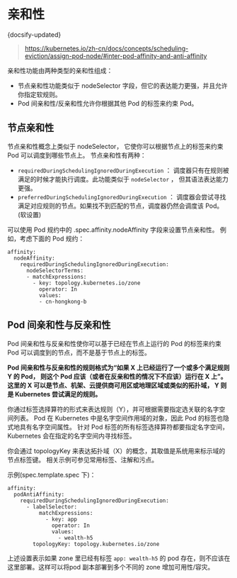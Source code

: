 # 亲和性
{docsify-updated}

> https://kubernetes.io/zh-cn/docs/concepts/scheduling-eviction/assign-pod-node/#inter-pod-affinity-and-anti-affinity

亲和性功能由两种类型的亲和性组成：

+ 节点亲和性功能类似于 nodeSelector 字段，但它的表达能力更强，并且允许你指定软规则。
+ Pod 间亲和性/反亲和性允许你根据其他 Pod 的标签来约束 Pod。

## 节点亲和性 
节点亲和性概念上类似于 nodeSelector， 它使你可以根据节点上的标签来约束 Pod 可以调度到哪些节点上。 节点亲和性有两种：

+ `requiredDuringSchedulingIgnoredDuringExecution` ： 调度器只有在规则被满足的时候才能执行调度。此功能类似于 `nodeSelector` ， 但其语法表达能力更强。
+ `preferredDuringSchedulingIgnoredDuringExecution` ： 调度器会尝试寻找满足对应规则的节点。如果找不到匹配的节点，调度器仍然会调度该 Pod。(软设置)

可以使用 Pod 规约中的 .spec.affinity.nodeAffinity 字段来设置节点亲和性。 例如，考虑下面的 Pod 规约：
```
affinity:
  nodeAffinity:
    requiredDuringSchedulingIgnoredDuringExecution:
      nodeSelectorTerms:
      - matchExpressions:
        - key: topology.kubernetes.io/zone
          operator: In
          values:
          - cn-hongkong-b
```

## Pod 间亲和性与反亲和性
Pod 间亲和性与反亲和性使你可以基于已经在节点上运行的 Pod 的标签来约束 Pod 可以调度到的节点，而不是基于节点上的标签。

**Pod 间亲和性与反亲和性的规则格式为“如果 X 上已经运行了一个或多个满足规则 Y 的 Pod， 则这个 Pod 应该（或者在反亲和性的情况下不应该）运行在 X 上”。 这里的 X 可以是节点、机架、云提供商可用区或地理区域或类似的拓扑域， Y 则是 Kubernetes 尝试满足的规则。**

你通过标签选择算符的形式来表达规则（Y），并可根据需要指定选关联的名字空间列表。 Pod 在 Kubernetes 中是名字空间作用域的对象，因此 Pod 的标签也隐式地具有名字空间属性。 针对 Pod 标签的所有标签选择算符都要指定名字空间，Kubernetes 会在指定的名字空间内寻找标签。

你会通过 topologyKey 来表达拓扑域（X）的概念，其取值是系统用来标示域的节点标签键。 相关示例可参见常用标签、注解和污点。

示例(spec.template.spec 下)：
```
affinity:
  podAntiAffinity:
    requiredDuringSchedulingIgnoredDuringExecution:
      - labelSelector:
          matchExpressions:
            - key: app
              operator: In
              values:
                - wealth-h5
        topologyKey: topology.kubernetes.io/zone
```
上述设置表示如果 zone 里已经有标签 `app: wealth-h5` 的 pod 存在，则不应该在这里部署。这样可以将pod 副本部署到多个不同的 zone 增加可用性/容灾。
